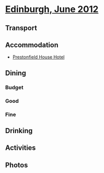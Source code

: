 # [Edinburgh, June 2012](http://en.wikipedia.org/wiki/Edinburgh)

## Transport

## Accommodation

* [Prestonfield House Hotel](www.prestonfield.com)

## Dining

### Budget

### Good

### Fine

## Drinking

## Activities

## Photos

